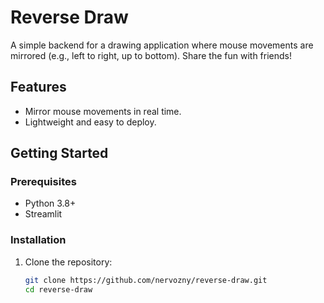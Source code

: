 # Reverse Draw

A simple backend for a drawing application where mouse movements are mirrored (e.g., left to right, up to bottom). Share the fun with friends!

## Features
- Mirror mouse movements in real time.
- Lightweight and easy to deploy.

## Getting Started

### Prerequisites
- Python 3.8+
- Streamlit

### Installation
1. Clone the repository:
   ```bash
   git clone https://github.com/nervozny/reverse-draw.git
   cd reverse-draw
